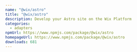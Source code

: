 ```yaml
---
name: "@wix/astro"
title: "@wix/astro"
description: Develop your Astro site on the Wix Platform
categories:
  - adapters
npmUrl: https://www.npmjs.com/package/@wix/astro
homepageUrl: https://www.npmjs.com/package/@wix/astro
downloads: 681
---
```

